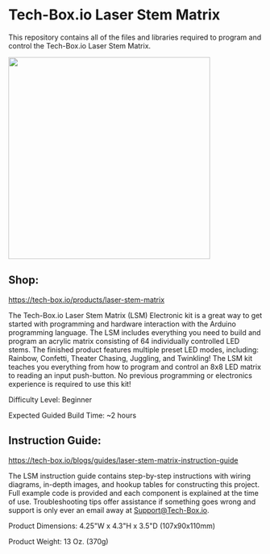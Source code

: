 Tech-Box.io Laser Stem Matrix
===========

This repository contains all of the files and libraries required to program and control the 
Tech-Box.io Laser Stem Matrix.

<img src="https://user-images.githubusercontent.com/87037439/133823305-b28164ba-14d3-47aa-bd4f-f2bfe77e63cd.png" width="400" height="400">


## Shop:
https://tech-box.io/products/laser-stem-matrix

The Tech-Box.io Laser Stem Matrix (LSM) Electronic kit is a great way to get started with programming 
and hardware interaction with the Arduino programming language. The LSM includes everything you need 
to build and program an acrylic matrix consisting of 64 individually controlled LED stems. The 
finished product features multiple preset LED modes, including: Rainbow, Confetti, Theater Chasing, 
Juggling, and Twinkling! The LSM kit teaches you everything from how to program and control an 8x8 
LED matrix to reading an input push-button. No previous programming or electronics experience is 
required to use this kit!

Difficulty Level: Beginner

Expected Guided Build Time: ~2 hours

## Instruction Guide:
https://tech-box.io/blogs/guides/laser-stem-matrix-instruction-guide




The LSM instruction guide contains step-by-step instructions with wiring diagrams, in-depth images, 
and hookup tables for constructing this project. Full example code is provided and each component 
is explained at the time of use. Troubleshooting tips offer assistance if something goes wrong 
and support is only ever an email away at Support@Tech-Box.io.

Product Dimensions: 4.25"W x 4.3"H x 3.5"D (107x90x110mm)

Product Weight: 13 Oz. (370g)
